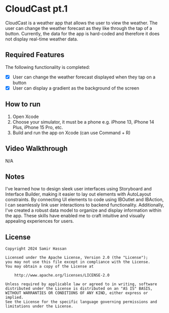 # CloudCast pt.1

CloudCast is a weather app that allows the user to view the weather. The user can change the weather forecast as they like through the tap of a button. Currently, the data for the app is hard-coded and therefore it does not display real-time weather data.

## Required Features

The following functionality is completed:

- [X] User can change the weather forecast displayed when they tap on a button
- [X] User can display a gradient as the background of the screen
    
## How to run

1. Open Xcode
2. Choose your simulator, it must be a phone e.g. iPhone 13, iPhone 14 Plus, iPhone 15 Pro, etc. 
3. Build and run the app on Xcode (can use Command + R)

## Video Walkthrough

N/A

## Notes

I've learned how to design sleek user interfaces using Storyboard and Interface Builder, making it easier to lay out elements with AutoLayout constraints. By connecting UI elements to code using IBOutlet and IBAction, I can seamlessly link user interactions to backend functionality. Additionally, I've created a robust data model to organize and display information within the app. These skills have enabled me to craft intuitive and visually appealing experiences for users.

## License

    Copyright 2024 Samir Hassan

    Licensed under the Apache License, Version 2.0 (the "License");
    you may not use this file except in compliance with the License.
    You may obtain a copy of the License at

        http://www.apache.org/licenses/LICENSE-2.0

    Unless required by applicable law or agreed to in writing, software
    distributed under the License is distributed on an "AS IS" BASIS,
    WITHOUT WARRANTIES OR CONDITIONS OF ANY KIND, either express or implied.
    See the License for the specific language governing permissions and
    limitations under the License.

